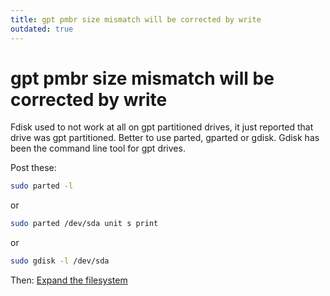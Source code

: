 ```yaml
---
title: gpt pmbr size mismatch will be corrected by write
outdated: true
---
```

# gpt pmbr size mismatch will be corrected by write

Fdisk used to not work at all on gpt partitioned drives, it just reported that drive was gpt partitioned. Better to use parted, gparted or gdisk. Gdisk has been the command line tool for gpt drives.

Post these:

```bash
sudo parted -l
```

or

```bash
sudo parted /dev/sda unit s print
```

or

```bash
sudo gdisk -l /dev/sda
```

Then: [Expand the filesystem](/kb/disk-management/expanding-a-filesystem/)

